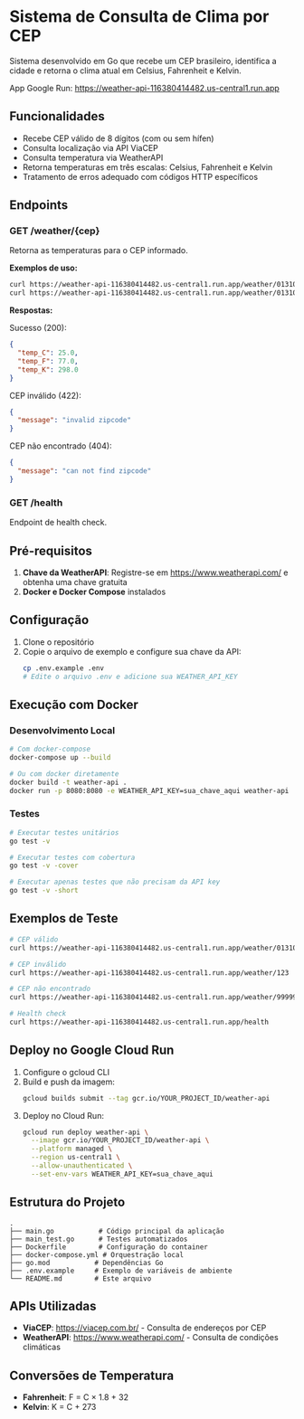# Sistema de Consulta de Clima por CEP

Sistema desenvolvido em Go que recebe um CEP brasileiro, identifica a cidade e retorna o clima atual em Celsius, Fahrenheit e Kelvin.

App Google Run: https://weather-api-116380414482.us-central1.run.app

## Funcionalidades

- Recebe CEP válido de 8 dígitos (com ou sem hífen)
- Consulta localização via API ViaCEP
- Consulta temperatura via WeatherAPI
- Retorna temperaturas em três escalas: Celsius, Fahrenheit e Kelvin
- Tratamento de erros adequado com códigos HTTP específicos

## Endpoints

### GET /weather/{cep}

Retorna as temperaturas para o CEP informado.

**Exemplos de uso:**
```bash
curl https://weather-api-116380414482.us-central1.run.app/weather/01310-100
curl https://weather-api-116380414482.us-central1.run.app/weather/01310100
```

**Respostas:**

Sucesso (200):
```json
{
  "temp_C": 25.0,
  "temp_F": 77.0,
  "temp_K": 298.0
}
```

CEP inválido (422):
```json
{
  "message": "invalid zipcode"
}
```

CEP não encontrado (404):
```json
{
  "message": "can not find zipcode"
}
```

### GET /health

Endpoint de health check.

## Pré-requisitos

1. **Chave da WeatherAPI**: Registre-se em https://www.weatherapi.com/ e obtenha uma chave gratuita
2. **Docker e Docker Compose** instalados

## Configuração

1. Clone o repositório
2. Copie o arquivo de exemplo e configure sua chave da API:
   ```bash
   cp .env.example .env
   # Edite o arquivo .env e adicione sua WEATHER_API_KEY
   ```

## Execução com Docker

### Desenvolvimento Local

```bash
# Com docker-compose
docker-compose up --build

# Ou com docker diretamente
docker build -t weather-api .
docker run -p 8080:8080 -e WEATHER_API_KEY=sua_chave_aqui weather-api
```

### Testes

```bash
# Executar testes unitários
go test -v

# Executar testes com cobertura
go test -v -cover

# Executar apenas testes que não precisam da API key
go test -v -short
```

## Exemplos de Teste

```bash
# CEP válido
curl https://weather-api-116380414482.us-central1.run.app/weather/01310-100

# CEP inválido
curl https://weather-api-116380414482.us-central1.run.app/weather/123

# CEP não encontrado
curl https://weather-api-116380414482.us-central1.run.app/weather/99999999

# Health check
curl https://weather-api-116380414482.us-central1.run.app/health
```

## Deploy no Google Cloud Run

1. Configure o gcloud CLI
2. Build e push da imagem:
   ```bash
   gcloud builds submit --tag gcr.io/YOUR_PROJECT_ID/weather-api
   ```
3. Deploy no Cloud Run:
   ```bash
   gcloud run deploy weather-api \
     --image gcr.io/YOUR_PROJECT_ID/weather-api \
     --platform managed \
     --region us-central1 \
     --allow-unauthenticated \
     --set-env-vars WEATHER_API_KEY=sua_chave_aqui
   ```

## Estrutura do Projeto

```
.
├── main.go           # Código principal da aplicação
├── main_test.go      # Testes automatizados
├── Dockerfile        # Configuração do container
├── docker-compose.yml # Orquestração local
├── go.mod           # Dependências Go
├── .env.example     # Exemplo de variáveis de ambiente
└── README.md        # Este arquivo
```

## APIs Utilizadas

- **ViaCEP**: https://viacep.com.br/ - Consulta de endereços por CEP
- **WeatherAPI**: https://www.weatherapi.com/ - Consulta de condições climáticas

## Conversões de Temperatura

- **Fahrenheit**: F = C × 1.8 + 32
- **Kelvin**: K = C + 273
